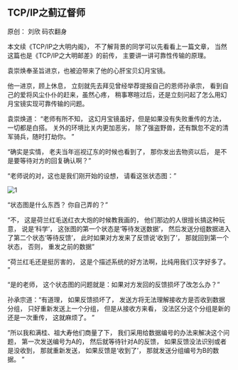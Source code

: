 ## TCP/IP之蓟辽督师

原创： 刘欣  码农翻身

本文续《TCP/IP之大明内阁》， 不了解背景的同学可以先看看上一篇文章， 当然这篇也是《TCP/IP之大明邮差》的前传， 主要讲一讲可靠性传输的原理。

袁崇焕奉圣旨进京，也被迫带来了他的心肝宝贝幻月宝镜。

他一进京，顾上休息， 立刻就先去拜见曾经举荐提报自己的恩师孙承宗， 看到自己的爱将风尘仆仆的赶来，虽然心疼， 稍事寒暄过后，还是立刻问起了怎么用幻月宝镜实现可靠传输的问题。

袁崇焕道： “老师有所不知， 这幻月宝镜虽好，但是如果没有失败重传的方法，一切都是白搭。 关外的环境比关内更加恶劣， 除了强盗野兽，还有飘忽不定的清军骑兵，随时打劫你。 ”

“确实是实情， 老夫当年巡视辽东的时候也看到了， 那你发出去物资以后， 是不是要等待对方的回复确认啊？”

“老师说的对，这也是我们刚开始的设想， 请看这张状态图：”

![1](http://mmbiz.qpic.cn/mmbiz_png/KyXfCrME6UJ9QbNuclyXXtLmQnOzRoZoOwhKtFZUovTpMkjcK4dkPoFxFWibnHWDs05Er5ko27TBRkgZ96e0T7g/640?wx_fmt=png&tp=webp&wxfrom=5&wx_lazy=1&wx_co=1)

“状态图是什么东西？ 你自己弄的？”


“不， 这是荷兰红毛送红衣大炮的时候教我画的， 他们那边的人很擅长搞这种玩意， 说是‘科学’， 这张图的第一个状态是‘等待发送数据’， 然后发送分组数据进入了第二个状态‘等待反馈’， 此时如果对方发来了反馈说‘收到了’， 那就回到第一个状态， 否则， 重发之前的数据”

“荷兰红毛还是挺厉害的， 这是个描述系统的好方法啊，比纯用我们汉字好多了。 ”

“是的老师， 这个状态图的问题就是：如果对方发回的反馈损坏了改怎么办？”

孙承宗道：“有道理， 如果反馈损坏了， 发送方将无法理解接收方是否收到数据分组， 只好重新发送上一个分组， 但是从接收方来看， 没法区分这个分组是新的还是一次重传， 这就麻烦了。 ”

“所以我和满桂、祖大寿他们商量了下， 我们采用给数据编号的办法来解决这个问题， 第一次发送编号为A的， 然后就等待针对A的反馈， 如果反馈没法识别或者是没收到， 那就重新发送， 如果反馈是‘收到了’， 那就发送分组编号为B的数据。 ”


